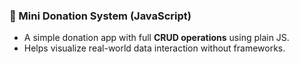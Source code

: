 ### 💸 Mini Donation System (JavaScript)
- A simple donation app with full **CRUD operations** using plain JS.
- Helps visualize real-world data interaction without frameworks.
